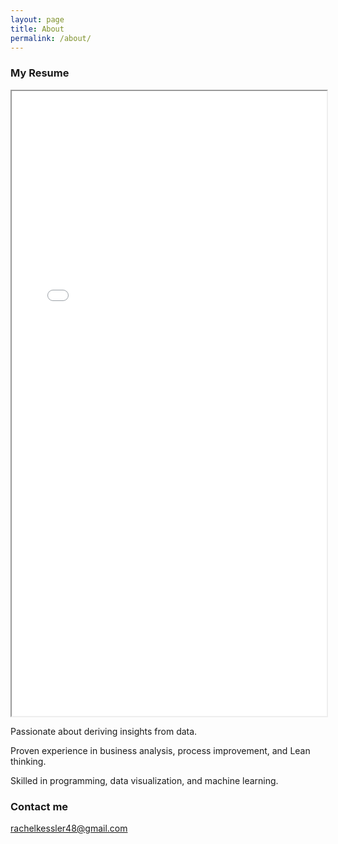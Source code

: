 ```yaml
---
layout: page
title: About
permalink: /about/
---
```

### My Resume

<html>
  <head>
    <title>Resume</title>
  </head>
  <body>
    <iframe src="/images/Rachel Kessler Resume.pdf#toolbar=0" width="100%" height="1000px">
    </iframe>
  </body>
</html>

Passionate about deriving insights from data.

Proven experience in business analysis, process improvement, and Lean thinking.

Skilled in programming, data visualization, and machine learning. 

### Contact me

[rachelkessler48@gmail.com](mailto:rachelkessler48@gmail.com)
